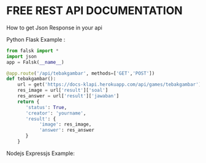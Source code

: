 # FREE REST API DOCUMENTATION

How to get Json Response 
in your api

Python Flask Example :
```python
from falsk import *
import json
app = Falsk(__name__)

@app.route('/api/tebakgambar', methods=['GET','POST'])
def tebakgambar():
    url = get('https://docs-klapi.herokuapp.com/api/games/tebakgambar').Json()
    res_image = url['result']['soal']
    res_answer = url['result']['jawaban']
    return {
       'status': True,
       'creator': 'yourname',
       'result': {
            'image': res_image,
            'answer': res_answer
       }
    }
```

Nodejs Expressjs Example:
```javascript
```
